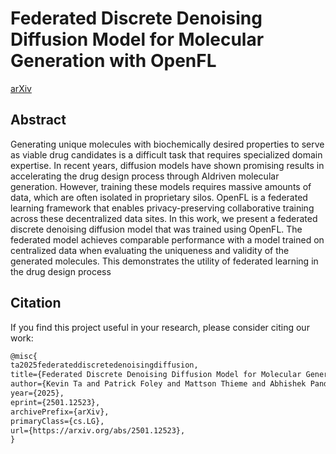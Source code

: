 # Federated Discrete Denoising Diffusion Model for Molecular Generation with OpenFL

[arXiv](https://arxiv.org/abs/2501.12523)

## Abstract

Generating unique molecules with biochemically desired properties to serve as viable drug candidates is a difficult task that requires specialized domain expertise. In recent years, diffusion models have shown promising results in accelerating the drug design process through AIdriven molecular generation. However, training these models requires massive amounts of data, which are often isolated in proprietary silos. OpenFL is a federated learning framework that enables privacy-preserving collaborative training across these decentralized data sites. In this work, we present a federated discrete denoising diffusion model that was trained using OpenFL. The federated model achieves comparable performance with a model trained on centralized data when evaluating the uniqueness and validity of the generated molecules. This demonstrates the utility of federated learning in the drug design process



## Citation

If you find this project useful in your research, please consider citing our work:
```latex
@misc{
ta2025federateddiscretedenoisingdiffusion,
title={Federated Discrete Denoising Diffusion Model for Molecular Generation with OpenFL}, 
author={Kevin Ta and Patrick Foley and Mattson Thieme and Abhishek Pandey and Prashant Shah},
year={2025},
eprint={2501.12523},
archivePrefix={arXiv},
primaryClass={cs.LG},
url={https://arxiv.org/abs/2501.12523}, 
}